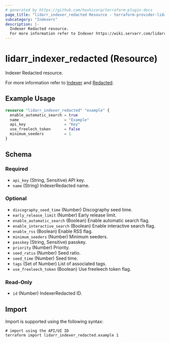 ```yaml
---
# generated by https://github.com/hashicorp/terraform-plugin-docs
page_title: "lidarr_indexer_redacted Resource - terraform-provider-lidarr"
subcategory: "Indexers"
description: |-
  Indexer Redacted resource.
  For more information refer to Indexer https://wiki.servarr.com/lidarr/settings#indexers and Redacted https://wiki.servarr.com/lidarr/supported#redacted.
---
```


# lidarr_indexer_redacted (Resource)

<!-- subcategory:Indexers -->Indexer Redacted resource.
For more information refer to [Indexer](https://wiki.servarr.com/lidarr/settings#indexers) and [Redacted](https://wiki.servarr.com/lidarr/supported#redacted).

## Example Usage

```terraform
resource "lidarr_indexer_redacted" "example" {
  enable_automatic_search = true
  name                    = "Example"
  api_key                 = "Key"
  use_freelech_token      = false
  minimum_seeders         = 1
}
```

<!-- schema generated by tfplugindocs -->
## Schema

### Required

- `api_key` (String, Sensitive) API key.
- `name` (String) IndexerRedacted name.

### Optional

- `discography_seed_time` (Number) Discography seed time.
- `early_release_limit` (Number) Early release limit.
- `enable_automatic_search` (Boolean) Enable automatic search flag.
- `enable_interactive_search` (Boolean) Enable interactive search flag.
- `enable_rss` (Boolean) Enable RSS flag.
- `minimum_seeders` (Number) Minimum seeders.
- `passkey` (String, Sensitive) passkey.
- `priority` (Number) Priority.
- `seed_ratio` (Number) Seed ratio.
- `seed_time` (Number) Seed time.
- `tags` (Set of Number) List of associated tags.
- `use_freeleech_token` (Boolean) Use freeleech token flag.

### Read-Only

- `id` (Number) IndexerRedacted ID.

## Import

Import is supported using the following syntax:

```shell
# import using the API/UI ID
terraform import lidarr_indexer_redacted.example 1
```
